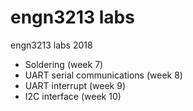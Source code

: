 # engn3213 labs

engn3213 labs 2018

- Soldering (week 7)
- UART serial communications (week 8)
- UART interrupt (week 9)
- I2C interface (week 10)
